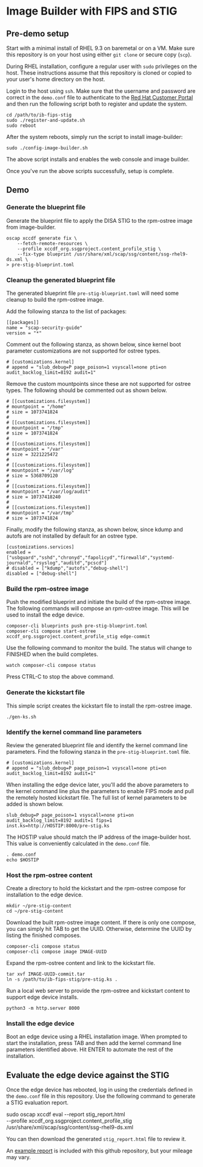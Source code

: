 # Image Builder with FIPS and STIG

## Pre-demo setup 
Start with a minimal install of RHEL 9.3 on baremetal or on a VM. Make
sure this repository is on your host using either `git clone` or secure
copy (`scp`).

During RHEL installation, configure a regular user with `sudo`
privileges on the host. These instructions assume that this repository is
cloned or copied to your user's home directory on the host.

Login to the host using `ssh`. Make sure that the username and password
are correct in the `demo.conf` file to authenticate to the
[Red Hat Customer Portal](https://access.redhat.com) and then run the
following script both to register and update the system.

    cd /path/to/ib-fips-stig
    sudo ./register-and-update.sh
    sudo reboot

After the system reboots, simply run the script to install image-builder:

    sudo ./config-image-builder.sh
    
The above script installs and enables the web console and image builder.

Once you've run the above scripts successfully, setup is complete.

## Demo
### Generate the blueprint file
Generate the blueprint file to apply the DISA STIG to the rpm-ostree
image from image-builder.

    oscap xccdf generate fix \
        --fetch-remote-resources \
        --profile xccdf_org.ssgproject.content_profile_stig \
        --fix-type blueprint /usr/share/xml/scap/ssg/content/ssg-rhel9-ds.xml \
	> pre-stig-blueprint.toml

### Cleanup the generated blueprint file
The generated blueprint file `pre-stig-blueprint.toml` will need some
cleanup to build the rpm-ostree image.

Add the following stanza to the list of packages:

    [[packages]]
    name = "scap-security-guide"
    version = "*"

Comment out the following stanza, as shown below, since kernel boot
parameter customizations are not supported for ostree types.

    # [customizations.kernel]
    # append = "slub_debug=P page_poison=1 vsyscall=none pti=on audit_backlog_limit=8192 audit=1"

Remove the custom mountpoints since these are not supported for ostree
types. The following should be commented out as shown below.

    # [[customizations.filesystem]]
    # mountpoint = "/home" 
    # size = 1073741824
    # 
    # [[customizations.filesystem]]
    # mountpoint = "/tmp"
    # size = 1073741824
    # 
    # [[customizations.filesystem]]
    # mountpoint = "/var"
    # size = 3221225472
    # 
    # [[customizations.filesystem]]
    # mountpoint = "/var/log"
    # size = 5368709120
    # 
    # [[customizations.filesystem]]
    # mountpoint = "/var/log/audit"
    # size = 10737418240
    # 
    # [[customizations.filesystem]]
    # mountpoint = "/var/tmp"
    # size = 1073741824

Finally, modify the following stanza, as shown below, since kdump and
autofs are not installed by default for an ostree type.

    [customizations.services]
    enabled = ["usbguard","sshd","chronyd","fapolicyd","firewalld","systemd-journald","rsyslog","auditd","pcscd"]
    # disabled = ["kdump","autofs","debug-shell"]
    disabled = ["debug-shell"]

### Build the rpm-ostree image
Push the modified blueprint and initiate the build of the rpm-ostree
image. The following commands will compose an rpm-ostree image. This
will be used to install the edge device.

    composer-cli blueprints push pre-stig-blueprint.toml
    composer-cli compose start-ostree xccdf_org.ssgproject.content_profile_stig edge-commit

Use the following command to monitor the build. The status will change
to FINISHED when the build completes.

    watch composer-cli compose status

Press CTRL-C to stop the above command.

### Generate the kickstart file
This simple script creates the kickstart file to install the rpm-ostree
image.

    ./gen-ks.sh

### Identify the kernel command line parameters
Review the generated blueprint file and identify the kernel command line
parameters. Find the following stanza in the `pre-stig-blueprint.toml`
file.

    # [customizations.kernel]
    # append = "slub_debug=P page_poison=1 vsyscall=none pti=on audit_backlog_limit=8192 audit=1"

When installing the edge device later, you'll add the above parameters to
the kernel command line plus the parameters to enable FIPS mode and pull
the remotely hosted kickstart file. The full list of kernel parameters
to be added is shown below.

    slub_debug=P page_poison=1 vsyscall=none pti=on audit_backlog_limit=8192 audit=1 fips=1 inst.ks=http://HOSTIP:8000/pre-stig.ks

The HOSTIP value should match the IP address of the image-builder
host. This value is conveniently calculated in the `demo.conf` file.

    . demo.conf
    echo $HOSTIP

### Host the rpm-ostree content
Create a directory to hold the kickstart and the rpm-ostree compose for
installation to the edge device.

    mkdir ~/pre-stig-content
    cd ~/pre-stig-content

Download the built rpm-ostree image content. If there is only one compose,
you can simply hit TAB to get the UUID. Otherwise, determine the UUID
by listing the finished composes.

    composer-cli compose status
    composer-cli compose image IMAGE-UUID

Expand the rpm-ostree content and link to the kickstart file.

    tar xvf IMAGE-UUID-commit.tar
    ln -s /path/to/ib-fips-stig/pre-stig.ks .

Run a local web server to provide the rpm-ostree and kickstart content
to support edge device installs.

    python3 -m http.server 8000

### Install the edge device
Boot an edge device using a RHEL installation image. When
prompted to start the installation, press TAB and then add the kernel
command line parameters identified above. Hit ENTER to automate the
rest of the installation.

## Evaluate the edge device against the STIG
Once the edge device has rebooted, log in using the credentials defined
in the `demo.conf` file in this repository. Use the following command
to generate a STIG evaluation report.

   sudo oscap xccdf eval --report stig_report.html \
       --profile xccdf_org.ssgproject.content_profile_stig \
       /usr/share/xml/scap/ssg/content/ssg-rhel9-ds.xml

You can then download the generated `stig_report.html` file to review it.

An [example report](stig_report.html) is included with this github repository, but your
mileage may vary.

